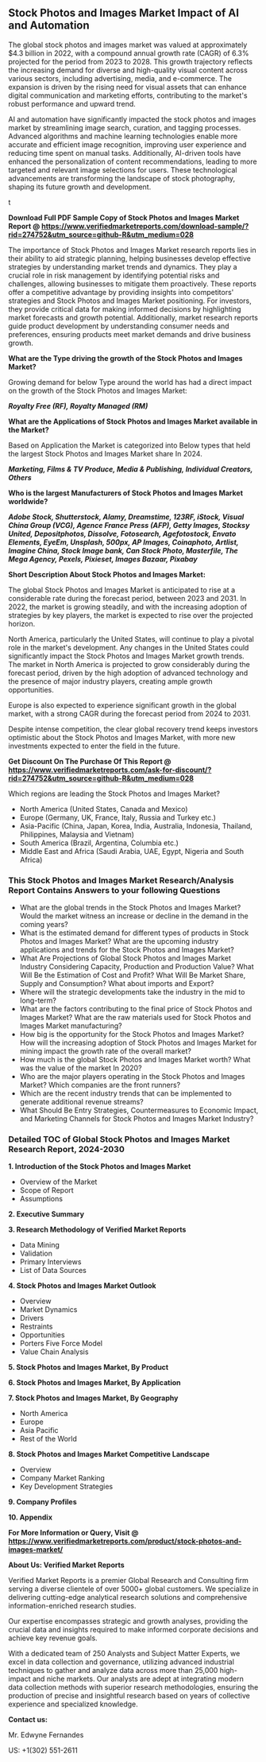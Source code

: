 <h2>Stock Photos and Images Market Impact of AI and Automation</h2><p>The global stock photos and images market was valued at approximately $4.3 billion in 2022, with a compound annual growth rate (CAGR) of 6.3% projected for the period from 2023 to 2028. This growth trajectory reflects the increasing demand for diverse and high-quality visual content across various sectors, including advertising, media, and e-commerce. The expansion is driven by the rising need for visual assets that can enhance digital communication and marketing efforts, contributing to the market's robust performance and upward trend.</p><p>AI and automation have significantly impacted the stock photos and images market by streamlining image search, curation, and tagging processes. Advanced algorithms and machine learning technologies enable more accurate and efficient image recognition, improving user experience and reducing time spent on manual tasks. Additionally, AI-driven tools have enhanced the personalization of content recommendations, leading to more targeted and relevant image selections for users. These technological advancements are transforming the landscape of stock photography, shaping its future growth and development.</p>t</p><p id="" class=""><strong>Download Full PDF Sample Copy of Stock Photos and Images Market Report @ <a href="https://www.verifiedmarketreports.com/download-sample/?rid=274752&utm_source=github-R&utm_medium=028" target="_blank">https://www.verifiedmarketreports.com/download-sample/?rid=274752&utm_source=github-R&utm_medium=028</a></strong></p><p>The importance of&nbsp;Stock Photos and Images Market research reports lies in their ability to aid strategic planning, helping businesses develop effective strategies by understanding market trends and dynamics. They play a crucial role in risk management by identifying potential risks and challenges, allowing businesses to mitigate them proactively. These reports offer a competitive advantage by providing insights into competitors' strategies and Stock Photos and Images Market positioning. For investors, they provide critical data for making informed decisions by highlighting market forecasts and growth potential. Additionally, market research reports guide product development by understanding consumer needs and preferences, ensuring products meet market demands and drive business growth.</p><p><strong>What are the&nbsp;Type driving the growth of the Stock Photos and Images Market?</strong></p><p id="" class="">Growing demand for below Type around the world has had a direct impact on the growth of the Stock Photos and Images Market:</p><em><strong>Royalty Free (RF), Royalty Managed (RM)</strong></em></p><strong>What are the&nbsp;Applications&nbsp;of Stock Photos and Images Market available in the Market?</strong></p><p id="" class="">Based on Application the Market is categorized into Below types that held the largest Stock Photos and Images Market share In 2024.</p><em><strong>Marketing, Films & TV Produce, Media & Publishing, Individual Creators, Others</strong></em></p><strong>Who is the largest Manufacturers of Stock Photos and Images Market worldwide?</strong></p><p><em><strong>Adobe Stock, Shutterstock, Alamy, Dreamstime, 123RF, iStock, Visual China Group (VCG), Agence France Press (AFP), Getty Images, Stocksy United, Depositphotos, Dissolve, Fotosearch, Agefotostock, Envato Elements, EyeEm, Unsplash, 500px, AP Images, Coinaphoto, Artlist, Imagine China, Stock Image bank, Can Stock Photo, Masterfile, The Mega Agency, Pexels, Pixieset, Images Bazaar, Pixabay</strong></em></p><p id="" class=""><strong>Short Description About Stock Photos and Images Market:</strong></p><p>The global Stock Photos and Images Market is anticipated to rise at a considerable rate during the forecast period, between 2023 and 2031. In 2022, the market is growing steadily, and with the increasing adoption of strategies by key players, the market is expected to rise over the projected horizon.</p><p>North America, particularly the United States, will continue to play a pivotal role in the market's development. Any changes in the United States could significantly impact the Stock Photos and Images Market growth trends. The market in North America is projected to grow considerably during the forecast period, driven by the high adoption of advanced technology and the presence of major industry players, creating ample growth opportunities.</p><p>Europe is also expected to experience significant growth in the global market, with a strong CAGR during the forecast period from 2024 to 2031.</p><p>Despite intense competition, the clear global recovery trend keeps investors optimistic about the Stock Photos and Images Market, with more new investments expected to enter the field in the future.</p><p id="" class=""><strong>Get Discount On The Purchase Of This Report @ <a href="https://www.verifiedmarketreports.com/ask-for-discount/?rid=274752&utm_source=github-R&utm_medium=028" target="_blank">https://www.verifiedmarketreports.com/ask-for-discount/?rid=274752&utm_source=github-R&utm_medium=028</a></strong></p>Which regions are leading the Stock Photos and Images Market?</p><ul><li>North America (United States, Canada and Mexico)</li><li>Europe (Germany, UK, France, Italy, Russia and Turkey etc.)</li><li>Asia-Pacific (China, Japan, Korea, India, Australia, Indonesia, Thailand, Philippines, Malaysia and Vietnam)</li><li>South America (Brazil, Argentina, Columbia etc.)</li><li>Middle East and Africa (Saudi Arabia, UAE, Egypt, Nigeria and South Africa)</li></ul><h3 id="" class="">This Stock Photos and Images Market Research/Analysis Report Contains Answers to your following Questions</h3><ul><li>What are the global trends in the Stock Photos and Images Market? Would the market witness an increase or decline in the demand in the coming years?</li><li>What is the estimated demand for different types of products in Stock Photos and Images Market? What are the upcoming industry applications and trends for the Stock Photos and Images Market?</li><li>What Are Projections of Global Stock Photos and Images Market Industry Considering Capacity, Production and Production Value? What Will Be the Estimation of Cost and Profit? What Will Be Market Share, Supply and Consumption? What about imports and Export?</li><li>Where will the strategic developments take the industry in the mid to long-term?</li><li>What are the factors contributing to the final price of Stock Photos and Images Market? What are the raw materials used for Stock Photos and Images Market manufacturing?</li><li>How big is the opportunity for the Stock Photos and Images Market? How will the increasing adoption of Stock Photos and Images Market for mining impact the growth rate of the overall market?</li><li>How much is the global Stock Photos and Images Market worth? What was the value of the market In 2020?</li><li>Who are the major players operating in the Stock Photos and Images Market? Which companies are the front runners?</li><li>Which are the recent industry trends that can be implemented to generate additional revenue streams?</li><li>What Should Be Entry Strategies, Countermeasures to Economic Impact, and Marketing Channels for Stock Photos and Images Market Industry?</li></ul><h3 id="" class="">Detailed TOC of Global Stock Photos and Images Market Research Report, 2024-2030</h3><p id="" class=""><strong>1. Introduction of the Stock Photos and Images Market</strong></p><ul><li>Overview of the Market</li><li>Scope of Report</li><li>Assumptions</li></ul><p id="" class=""><strong>2. Executive Summary</strong></p><p id="" class=""><strong>3. Research Methodology of Verified Market Reports</strong></p><ul><li>Data Mining</li><li>Validation</li><li>Primary Interviews</li><li>List of Data Sources</li></ul><p id="" class=""><strong>4. Stock Photos and Images Market Outlook</strong></p><ul><li>Overview</li><li>Market Dynamics</li><li>Drivers</li><li>Restraints</li><li>Opportunities</li><li>Porters Five Force Model</li><li>Value Chain Analysis</li></ul><p id="" class=""><strong>5. Stock Photos and Images Market, By Product</strong></p><p id="" class=""><strong>6. Stock Photos and Images Market, By Application</strong></p><p id="" class=""><strong>7. Stock Photos and Images Market, By Geography</strong></p><ul><li>North America</li><li>Europe</li><li>Asia Pacific</li><li>Rest of the World</li></ul><p id="" class=""><strong>8. Stock Photos and Images Market Competitive Landscape</strong></p><ul><li>Overview</li><li>Company Market Ranking</li><li>Key Development Strategies</li></ul><p id="" class=""><strong>9. Company Profiles</strong></p><p id="" class=""><strong>10. Appendix</strong></p><p id="" class=""><strong>For More Information or Query, Visit @ <a href="https://www.verifiedmarketreports.com/product/stock-photos-and-images-market/" target="_blank">https://www.verifiedmarketreports.com/product/stock-photos-and-images-market/</a></strong></p><p id="" class=""><strong>About Us: Verified Market Reports</strong></p><p id="" class="">Verified Market Reports is a premier Global Research and Consulting firm serving a diverse clientele of over 5000+ global customers. We specialize in delivering cutting-edge analytical research solutions and comprehensive information-enriched research studies.</p><p id="" class="">Our expertise encompasses strategic and growth analyses, providing the crucial data and insights required to make informed corporate decisions and achieve key revenue goals.</p><p id="" class="">With a dedicated team of 250 Analysts and Subject Matter Experts, we excel in data collection and governance, utilizing advanced industrial techniques to gather and analyze data across more than 25,000 high-impact and niche markets. Our analysts are adept at integrating modern data collection methods with superior research methodologies, ensuring the production of precise and insightful research based on years of collective experience and specialized knowledge.</p><p id="" class=""><strong>Contact us:</strong></p><p id="" class="">Mr. Edwyne Fernandes</p><p id="" class="">US: +1(302) 551-2611</p>